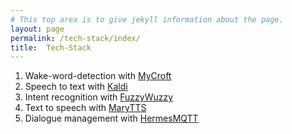 ```yaml
---
# This top area is to give jekyll information about the page.
layout: page
permalink: /tech-stack/index/
title:  Tech-Stack
---
```


1. Wake-word-detection with [MyCroft](./mycroft.md)
2. Speech to text with [Kaldi](./kaldi.md)
3. Intent recognition with [FuzzyWuzzy](fuzzywuzzy.md)
4. Text to speech with [MaryTTS](marytts.md)
5. Dialogue management with [HermesMQTT](./hermesmqtt.md)
